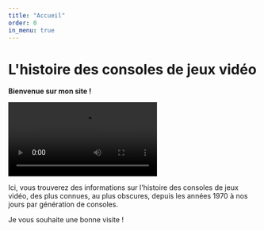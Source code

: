 ```yaml
---
title: "Accueil"
order: 0
in_menu: true
---
```

# L'histoire des consoles de jeux vidéo

**Bienvenue sur mon site !**

![Video](https://github.com/Newaru1/histoire-des-consoles-de-jeux-video/julien.mp4)

Ici, vous trouverez des informations sur l'histoire des consoles de jeux vidéo, des plus connues, au plus obscures, depuis les années 1970 à nos jours par génération de consoles.

Je vous souhaite une bonne visite ! 
